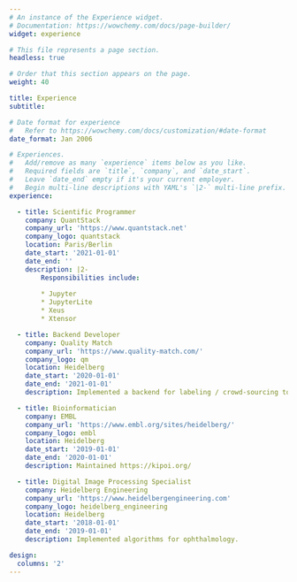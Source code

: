 ```yaml
---
# An instance of the Experience widget.
# Documentation: https://wowchemy.com/docs/page-builder/
widget: experience

# This file represents a page section.
headless: true

# Order that this section appears on the page.
weight: 40

title: Experience
subtitle:

# Date format for experience
#   Refer to https://wowchemy.com/docs/customization/#date-format
date_format: Jan 2006

# Experiences.
#   Add/remove as many `experience` items below as you like.
#   Required fields are `title`, `company`, and `date_start`.
#   Leave `date_end` empty if it's your current employer.
#   Begin multi-line descriptions with YAML's `|2-` multi-line prefix.
experience:

  - title: Scientific Programmer
    company: QuantStack
    company_url: 'https://www.quantstack.net'
    company_logo: quantstack
    location: Paris/Berlin
    date_start: '2021-01-01'
    date_end: ''
    description: |2-
        Responsibilities include:
        
        * Jupyter
        * JupyterLite
        * Xeus
        * Xtensor

  - title: Backend Developer
    company: Quality Match
    company_url: 'https://www.quality-match.com/'
    company_logo: qm
    location: Heidelberg
    date_start: '2020-01-01'
    date_end: '2021-01-01'
    description: Implemented a backend for labeling / crowd-sourcing tool.

  - title: Bioinformatician
    company: EMBL
    company_url: 'https://www.embl.org/sites/heidelberg/'
    company_logo: embl
    location: Heidelberg
    date_start: '2019-01-01'
    date_end: '2020-01-01'
    description: Maintained https://kipoi.org/

  - title: Digital Image Processing Specialist
    company: Heidelberg Engineering
    company_url: 'https://www.heidelbergengineering.com'
    company_logo: heidelberg_engineering
    location: Heidelberg
    date_start: '2018-01-01'
    date_end: '2019-01-01'
    description: Implemented algorithms for ophthalmology.

design:
  columns: '2'
---
```


